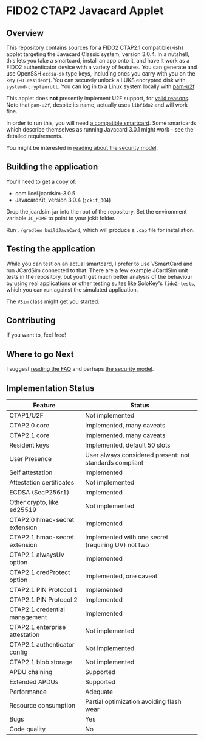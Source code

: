# FIDO2 CTAP2 Javacard Applet

## Overview

This repository contains sources for a FIDO2 CTAP2.1 compatible(-ish)
applet targeting the Javacard Classic system, version 3.0.4. In a
nutshell, this lets you take a smartcard, install an app onto it,
and have it work as a FIDO2 authenticator device with a variety of
features. You can generate and use OpenSSH `ecdsa-sk` type keys, including
ones you carry with you on the key (`-O resident`). You can securely unlock
a LUKS encrypted disk with `systemd-cryptenroll`. You can log in to a Linux
system locally with [pam-u2f](https://github.com/Yubico/pam-u2f).

This applet does **not** presently implement U2F support, for
[valid reasons](docs/FAQ.md). Note that `pam-u2f`, despite its name,
actually uses `libfido2` and will work fine.

In order to run this, you will need
[a compatible smartcard](docs/requirements.md). Some smartcards which
describe themselves as running Javacard 3.0.1 might work - see the
detailed requirements.

You might be interested in [reading about the security model](docs/security.md).

## Building the application

You'll need to get a copy of:
- com.licel.jcardsim-3.0.5
- JavacardKit, version 3.0.4 (`jckit_304`)

Drop the jcardsim jar into the root of the repository. Set the
environment variable `JC_HOME` to point to your jckit folder.

Run `./gradlew buildJavaCard`, which will produce a `.cap` file
for installation.

## Testing the application

While you can test on an actual smartcard, I prefer to use VSmartCard
and run JCardSim connected to that. There are a few example JCardSim
unit tests in the repository, but you'll get much better analysis
of the behaviour by using real applications or other testing suites
like SoloKey's `fido2-tests`, which you can run against the simulated
application.

The `VSim` class might get you started.

## Contributing

If you want to, feel free!

## Where to go Next

I suggest [reading the FAQ](docs/FAQ.md) and perhaps [the security model](docs/security.md).

## Implementation Status

| Feature                        | Status                                                  |
|--------------------------------|---------------------------------------------------------|
| CTAP1/U2F                      | Not implemented                                         |
| CTAP2.0 core                   | Implemented, many caveats                               |
| CTAP2.1 core                   | Implemented, many caveats                               | 
| Resident keys                  | Implemented, default 50 slots                           |
| User Presence                  | User always considered present: not standards compliant |
| Self attestation               | Implemented                                             |
| Attestation certificates       | Not implemented                                         |
| ECDSA (SecP256r1)              | Implemented                                             |
| Other crypto, like ed25519     | Not implemented                                         |
| CTAP2.0 hmac-secret extension  | Implemented                                             |
| CTAP2.1 hmac-secret extension  | Implemented with one secret (requiring UV) not two      |
| CTAP2.1 alwaysUv option        | Implemented                                             |
| CTAP2.1 credProtect option     | Implemented, one caveat                                 |
| CTAP2.1 PIN Protocol 1         | Implemented                                             |
| CTAP2.1 PIN Protocol 2         | Implemented                                             |
| CTAP2.1 credential management  | Implemented                                             |
| CTAP2.1 enterprise attestation | Not implemented                                         |
| CTAP2.1 authenticator config   | Not implemented                                         |
| CTAP2.1 blob storage           | Not implemented                                         |
| APDU chaining                  | Supported                                               |
| Extended APDUs                 | Supported                                               |
| Performance                    | Adequate                                                |
| Resource consumption           | Partial optimization avoiding flash wear                |
| Bugs                           | Yes                                                     |
| Code quality                   | No                                                      |
